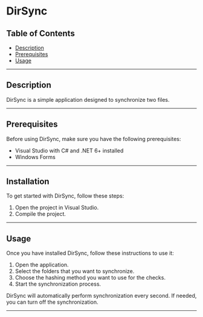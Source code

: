 # DirSync

## Table of Contents

- [Description](#description)
- [Prerequisites](#prerequisites)
- [Usage](#usage)

---

## Description

DirSync is a simple application designed to synchronize two files.

---

## Prerequisites

Before using DirSync, make sure you have the following prerequisites:

- Visual Studio with C# and .NET 6+ installed
- Windows Forms

---

## Installation

To get started with DirSync, follow these steps:

1. Open the project in Visual Studio.
2. Compile the project.

---

## Usage

Once you have installed DirSync, follow these instructions to use it:

1. Open the application.
2. Select the folders that you want to synchronize.
3. Choose the hashing method you want to use for the checks.
4. Start the synchronization process.

DirSync will automatically perform synchronization every second. If needed, you can turn off the synchronization.

---
